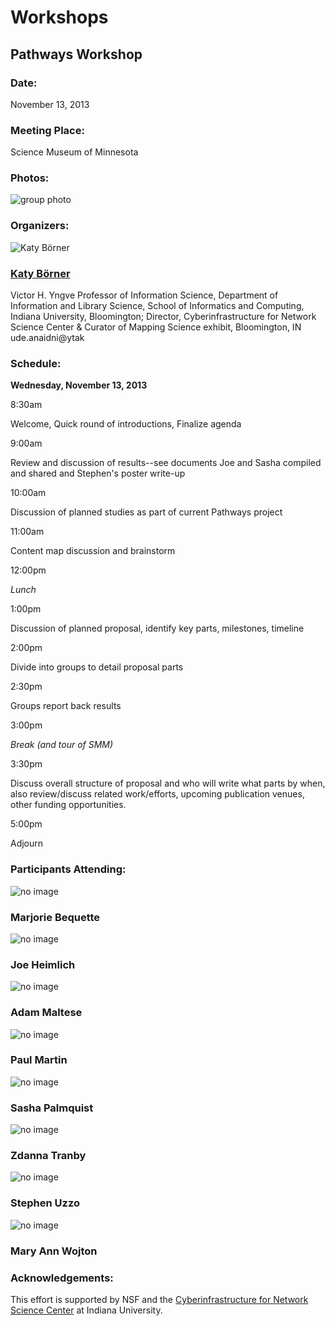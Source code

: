 Workshops
=========

Pathways Workshop
-----------------

### Date:

November 13, 2013

  

### Meeting Place:

Science Museum of Minnesota

### Photos:

![group photo](/images/research/workshops/131113/2013-Pathways-Group.JPG)

### Organizers:

![Katy Börner](/images/people/KatyBorner_weblrg.png)

### [Katy Börner](http://ella.slis.indiana.edu/~katy/)

Victor H. Yngve Professor of Information Science, Department of Information and Library Science, School of Informatics and Computing, Indiana University, Bloomington; Director, Cyberinfrastructure for Network Science Center & Curator of Mapping Science exhibit, Bloomington, IN  
ude.anaidni@ytak  
  

### Schedule:

**Wednesday, November 13, 2013**

8:30am

Welcome, Quick round of introductions, Finalize agenda

9:00am

Review and discussion of results--see documents Joe and Sasha compiled and shared and Stephen's poster write-up

10:00am

Discussion of planned studies as part of current Pathways project

11:00am

Content map discussion and brainstorm

12:00pm

_Lunch_

1:00pm

Discussion of planned proposal, identify key parts, milestones, timeline

2:00pm

Divide into groups to detail proposal parts

2:30pm

Groups report back results

3:00pm

_Break (and tour of SMM)_

3:30pm

Discuss overall structure of proposal and who will write what parts by when, also review/discuss related work/efforts, upcoming publication venues, other funding opportunities.

5:00pm

Adjourn

### Participants Attending:

![no image](/images/research/workshops/131105/no-image-man.png)

### Marjorie Bequette

![no image](/images/research/workshops/131105/no-image-man.png)

### Joe Heimlich

![no image](/images/research/workshops/131105/no-image-man.png)

### Adam Maltese

![no image](/images/research/workshops/131105/no-image-man.png)

### Paul Martin

![no image](/images/research/workshops/131105/no-image-man.png)

### Sasha Palmquist

![no image](/images/research/workshops/131105/no-image-man.png)

### Zdanna Tranby

![no image](/images/research/workshops/131105/no-image-man.png)

### Stephen Uzzo

![no image](/images/research/workshops/131105/no-image-man.png)

### Mary Ann Wojton

### Acknowledgements:

This effort is supported by NSF and the [Cyberinfrastructure for Network Science Center](http://cns.iu.edu) at Indiana University.